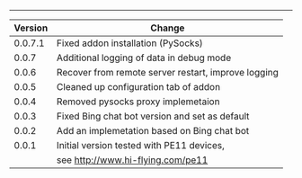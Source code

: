 ---

| Version | Change                                              |
| ------- | ----------------------------------------------------|
| 0.0.7.1 | Fixed addon installation (PySocks)                  |
| 0.0.7   | Additional logging of data in debug mode            |
| 0.0.6   | Recover from remote server restart, improve logging |
| 0.0.5   | Cleaned up configuration tab of addon               |
| 0.0.4   | Removed pysocks proxy implemetaion                  |
| 0.0.3   | Fixed Bing chat bot version and set as default      |
| 0.0.2   | Add an implemetation based on Bing chat bot         |
| 0.0.1   | Initial version tested with PE11 devices,           |
|         | see http://www.hi-flying.com/pe11                   |

